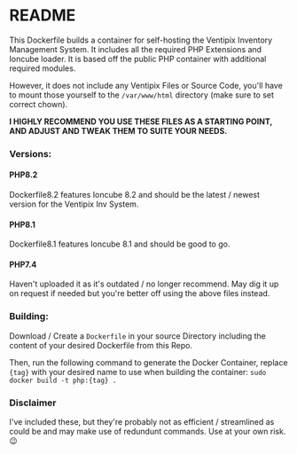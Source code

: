# README

This Dockerfile builds a container for self-hosting the Ventipix Inventory Management System. It includes all the required PHP Extensions and Ioncube loader. It is based off the public PHP container with additional required modules.

However, it does not include any Ventipix Files or Source Code, you'll have to mount those yourself to the `/var/www/html` directory (make sure to set correct chown).

**I HIGHLY RECOMMEND YOU USE THESE FILES AS A STARTING POINT, AND ADJUST AND TWEAK THEM TO SUITE YOUR NEEDS.**
### Versions:

#### PHP8.2
Dockerfile8.2 features Ioncube 8.2 and should be the latest / newest version for the Ventipix Inv System.

#### PHP8.1
Dockerfile8.1 features Ioncube 8.1 and should be good to go.

#### PHP7.4
Haven't uploaded it as it's outdated / no longer recommend. May dig it up on request if needed but you're better off using the above files instead.

### Building:
Download / Create a `Dockerfile` in your source Directory including the content of your desired Dockerfile from this Repo.

Then, run the following command to generate the Docker Container, replace `{tag}` with your desired name to use when building the container:
`sudo docker build -t php:{tag} .`


### Disclaimer

I've included these, but they're probably not as efficient / streamlined as could be and may make use of redundunt commands. Use at your own risk. 😉
